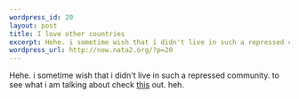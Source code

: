 ```yaml
--- 
wordpress_id: 20
layout: post
title: I love other countries
excerpt: Hehe. i sometime wish that i didn't live in such a repressed community. to see what i am talking about check this out. heh.
wordpress_url: http://new.nata2.org/?p=20
---
```

Hehe. i sometime wish that i didn't live in such a repressed community. to see what i am talking about check <a href="http://www.sunbeltsoftware.com/stu/video/30sekdt01.mpeg">this</a> out. heh.
